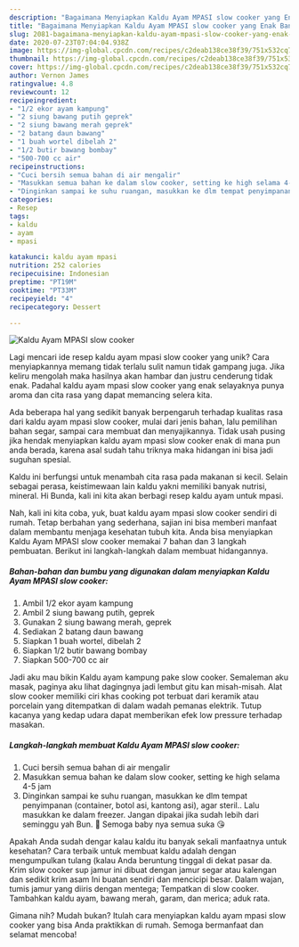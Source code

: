 ```yaml
---
description: "Bagaimana Menyiapkan Kaldu Ayam MPASI slow cooker yang Enak Banget"
title: "Bagaimana Menyiapkan Kaldu Ayam MPASI slow cooker yang Enak Banget"
slug: 2081-bagaimana-menyiapkan-kaldu-ayam-mpasi-slow-cooker-yang-enak-banget
date: 2020-07-23T07:04:04.938Z
image: https://img-global.cpcdn.com/recipes/c2deab138ce38f39/751x532cq70/kaldu-ayam-mpasi-slow-cooker-foto-resep-utama.jpg
thumbnail: https://img-global.cpcdn.com/recipes/c2deab138ce38f39/751x532cq70/kaldu-ayam-mpasi-slow-cooker-foto-resep-utama.jpg
cover: https://img-global.cpcdn.com/recipes/c2deab138ce38f39/751x532cq70/kaldu-ayam-mpasi-slow-cooker-foto-resep-utama.jpg
author: Vernon James
ratingvalue: 4.8
reviewcount: 12
recipeingredient:
- "1/2 ekor ayam kampung"
- "2 siung bawang putih geprek"
- "2 siung bawang merah geprek"
- "2 batang daun bawang"
- "1 buah wortel dibelah 2"
- "1/2 butir bawang bombay"
- "500-700 cc air"
recipeinstructions:
- "Cuci bersih semua bahan di air mengalir"
- "Masukkan semua bahan ke dalam slow cooker, setting ke high selama 4-5 jam"
- "Dinginkan sampai ke suhu ruangan, masukkan ke dlm tempat penyimpanan (container, botol asi, kantong asi), agar steril.. Lalu masukkan ke dalam freezer. Jangan dipakai jika sudah lebih dari seminggu yah Bun. 🙂 Semoga baby nya semua suka 😘"
categories:
- Resep
tags:
- kaldu
- ayam
- mpasi

katakunci: kaldu ayam mpasi 
nutrition: 252 calories
recipecuisine: Indonesian
preptime: "PT19M"
cooktime: "PT33M"
recipeyield: "4"
recipecategory: Dessert

---
```



![Kaldu Ayam MPASI slow cooker](https://img-global.cpcdn.com/recipes/c2deab138ce38f39/751x532cq70/kaldu-ayam-mpasi-slow-cooker-foto-resep-utama.jpg)

Lagi mencari ide resep kaldu ayam mpasi slow cooker yang unik? Cara menyiapkannya memang tidak terlalu sulit namun tidak gampang juga. Jika keliru mengolah maka hasilnya akan hambar dan justru cenderung tidak enak. Padahal kaldu ayam mpasi slow cooker yang enak selayaknya punya aroma dan cita rasa yang dapat memancing selera kita.

Ada beberapa hal yang sedikit banyak berpengaruh terhadap kualitas rasa dari kaldu ayam mpasi slow cooker, mulai dari jenis bahan, lalu pemilihan bahan segar, sampai cara membuat dan menyajikannya. Tidak usah pusing jika hendak menyiapkan kaldu ayam mpasi slow cooker enak di mana pun anda berada, karena asal sudah tahu triknya maka hidangan ini bisa jadi suguhan spesial.

Kaldu ini berfungsi untuk menambah cita rasa pada makanan si kecil. Selain sebagai perasa, keistimewaan lain kaldu yakni memiliki banyak nutrisi, mineral. Hi Bunda, kali ini kita akan berbagi resep kaldu ayam untuk mpasi.


Nah, kali ini kita coba, yuk, buat kaldu ayam mpasi slow cooker sendiri di rumah. Tetap berbahan yang sederhana, sajian ini bisa memberi manfaat dalam membantu menjaga kesehatan tubuh kita. Anda bisa menyiapkan Kaldu Ayam MPASI slow cooker memakai 7 bahan dan 3 langkah pembuatan. Berikut ini langkah-langkah dalam membuat hidangannya.

<!--inarticleads1-->

##### Bahan-bahan dan bumbu yang digunakan dalam menyiapkan Kaldu Ayam MPASI slow cooker:

1. Ambil 1/2 ekor ayam kampung
1. Ambil 2 siung bawang putih, geprek
1. Gunakan 2 siung bawang merah, geprek
1. Sediakan 2 batang daun bawang
1. Siapkan 1 buah wortel, dibelah 2
1. Siapkan 1/2 butir bawang bombay
1. Siapkan 500-700 cc air


Jadi aku mau bikin Kaldu ayam kampung pake slow cooker. Semaleman aku masak, paginya aku lihat dagingnya jadi lembut gitu kan misah-misah. Alat slow cooker memiliki ciri khas cooking pot terbuat dari keramik atau porcelain yang ditempatkan di dalam wadah pemanas elektrik. Tutup kacanya yang kedap udara dapat memberikan efek low pressure terhadap masakan. 

<!--inarticleads2-->

##### Langkah-langkah membuat Kaldu Ayam MPASI slow cooker:

1. Cuci bersih semua bahan di air mengalir
1. Masukkan semua bahan ke dalam slow cooker, setting ke high selama 4-5 jam
1. Dinginkan sampai ke suhu ruangan, masukkan ke dlm tempat penyimpanan (container, botol asi, kantong asi), agar steril.. Lalu masukkan ke dalam freezer. Jangan dipakai jika sudah lebih dari seminggu yah Bun. 🙂 Semoga baby nya semua suka 😘


Apakah Anda sudah dengar kalau kaldu itu banyak sekali manfaatnya untuk kesehatan? Cara terbaik untuk membuat kaldu adalah dengan mengumpulkan tulang (kalau Anda beruntung tinggal di dekat pasar da. Krim slow cooker sup jamur ini dibuat dengan jamur segar atau kalengan dan sedikit krim asam Ini buatan sendiri dan mencicipi besar. Dalam wajan, tumis jamur yang diiris dengan mentega; Tempatkan di slow cooker. Tambahkan kaldu ayam, bawang merah, garam, dan merica; aduk rata. 

Gimana nih? Mudah bukan? Itulah cara menyiapkan kaldu ayam mpasi slow cooker yang bisa Anda praktikkan di rumah. Semoga bermanfaat dan selamat mencoba!
